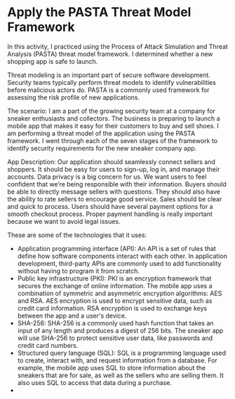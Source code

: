 # Apply the PASTA Threat Model Framework
In this activity, I practiced using the Process of Attack Simulation and Threat Analysis (PASTA) threat model framework. I determined whether a new shopping app is safe to launch.

Threat modeling is an important part of secure software development. Security teams typically perform threat models to identify vulnerabilities before malicious actors do. 
PASTA is a commonly used framework for assessing the risk profile of new applications.

The scenario:
I am a part of the growing security team at a company for sneaker enthusiasts and collectors. The business is preparing to launch a mobile app that makes it easy for their customers to buy and sell shoes. 
I am performing a threat model of the application using the PASTA framework. I went through each of the seven stages of the framework to identify security requirements for the new sneaker company app.

App Description: Our application should seamlessly connect sellers and shoppers. It should be easy for users to sign-up, log in, and manage their accounts. Data privacy is a big concern for us.
We want users to feel confident that we’re being responsible with their information. Buyers should be able to directly message sellers with questions. 
They should also have the ability to rate sellers to encourage good service. Sales should be clear and quick to process. Users should have several payment options for a smooth checkout process. 
Proper payment handling is really important because we want to avoid legal issues.

These are some of the technologies that it uses:
- Application programming interface (API): An API is a set of rules that define how software components interact with each other. In application development, third-party APIs are commonly used to add functionality without having to program it from scratch.
- Public key infrastructure (PKI): PKI is an encryption framework that secures the exchange of online information. The mobile app uses a combination of symmetric and asymmetric encryption algorithms: AES and RSA. AES encryption is used to encrypt sensitive data, such as credit card information. RSA encryption is used to exchange keys between the app and a user's device.
- SHA-256: SHA-256 is a commonly used hash function that takes an input of any length and produces a digest of 256 bits. The sneaker app will use SHA-256 to protect sensitive user data, like passwords and credit card numbers.
- Structured query language (SQL): SQL is a programming language used to create, interact with, and request information from a database. For example, the mobile app uses SQL to store information about the sneakers that are for sale, as well as the sellers who are selling them. It also  uses SQL to access that data during a purchase.
- 
